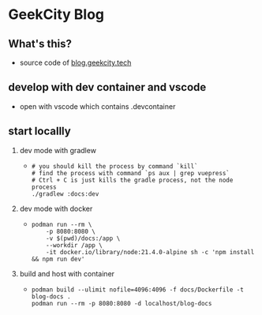 # GeekCity Blog

## What's this?

* source code of [blog.geekcity.tech](https://blog.geekcity.tech)

## develop with dev container and vscode

* open with vscode which contains .devcontainer

## start locallly

1. dev mode with gradlew
    * ```shell
      # you should kill the process by command `kill`
      # find the process with command `ps aux | grep vuepress`
      # Ctrl + C is just kills the gradle process, not the node process
      ./gradlew :docs:dev
      ```
2. dev mode with docker
    * ```shell
      podman run --rm \
          -p 8080:8080 \
          -v $(pwd)/docs:/app \
          --workdir /app \
          -it docker.io/library/node:21.4.0-alpine sh -c 'npm install && npm run dev'
      ```
3. build and host with container
    * ```shell
      podman build --ulimit nofile=4096:4096 -f docs/Dockerfile -t blog-docs .
      podman run --rm -p 8080:8080 -d localhost/blog-docs
      ```
